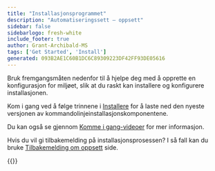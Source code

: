 ```yaml
---
title: "Installasjonsprogrammet"
description: "Automatiseringssett – oppsett"
sidebar: false
sidebarlogo: fresh-white
include_footer: true
author: Grant-Archibald-MS
tags: ['Get Started', 'Install']
generated: 093B2AE1C60B1DC6C89309223DF42FF93DE05616
---
```


Bruk fremgangsmåten nedenfor til å hjelpe deg med å opprette en konfigurasjon for miljøet, slik at du raskt kan installere og konfigurere installasjonen.

Kom i gang ved å følge trinnene i <a href='/get-started/install' target='_blank'>Installere</a> for å laste ned den nyeste versjonen av kommandolinjeinstallasjonskomponentene.

Du kan også se gjennom <a href='/get-started/videos' target='_blank'>Komme i gang-videoer</a> for mer informasjon.

Hvis du vil gi tilbakemelding på installasjonsprosessen? I så fall kan du bruke [Tilbakemelding om oppsett](/nb/get-started/setup-feedback) side.

{{<questions name="/content/nb/get-started/setup.json" completed="Takk for at du fullførte konfigurasjonstrinnene" showNavigationButtons=true locale="nb">}}
